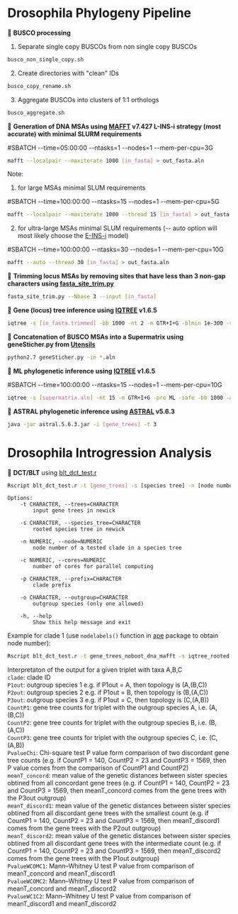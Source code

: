 # Drosophila Phylogeny Pipeline 

:red_circle: **BUSCO processing**
1) Separate single copy BUSCOs from non single copy BUSCOs    
```bash
busco_non_single_copy.sh
```
2) Create directories with "clean" IDs     
```bash
busco_copy_rename.sh
```     
3) Aggregate BUSCOs into clusters of 1:1 orthologs 
```bash
busco_aggregate.sh
```
:red_circle: **Generation of DNA MSAs using [MAFFT](https://mafft.cbrc.jp/alignment/software/) v7.427 L-INS-i strategy (most accurate) with minimal SLURM requirements**

#SBATCH --time=05:00:00 --ntasks=1 --nodes=1 --mem-per-cpu=3G
```bash
mafft --localpair --maxiterate 1000 [in_fasta] > out_fasta.aln
```
Note: 
1) for large MSAs minimal SLUM requirements 

#SBATCH --time=100:00:00 --ntasks=15 --nodes=1 --mem-per-cpu=5G
```bash
mafft --localpair --maxiterate 1000 --thread 15 [in_fasta] > out_fasta.aln
```
2) for ultra-large MSAs minimal SLUM requirements (-- auto option will most likely choose the [E-INS-i](https://mafft.cbrc.jp/alignment/software/manual/manual.html) model)

#SBATCH --time=100:00:00 --ntasks=30 --nodes=1 --mem-per-cpu=10G
```bash
mafft --auto --thread 30 [in_fasta] > out_fasta.aln
```
:red_circle: **Trimming locus MSAs by removing sites that have less than 3 non-gap characters using [fasta_site_trim.py](https://github.com/SchriderLab/drosophila_phylogeny/blob/master/scripts/fasta_site_trim.py)**
```bash
fasta_site_trim.py --Nbase 3 --input [in_fasta]
```
:red_circle: **Gene (locus) tree inference using [IQTREE](http://www.iqtree.org/) v1.6.5**
```bash
iqtree -s [in_fasta.trimmed] -bb 1000 -nt 2 -m GTR+I+G -blmin 1e-300 -safe
```


:red_circle: **Concatenation of BUSCO MSAs into a Supermatrix using geneSticher.py from [Utensils](https://github.com/ballesterus/Utensils)**  
```bash
python2.7 geneSticher.py -in *.aln
```

:red_circle: **ML phylogenetic inference using [IQTREE](http://www.iqtree.org/) v1.6.5**

#SBATCH --time=100:00:00 --ntasks=15 --nodes=1 --mem-per-cpu=10G
```bash
iqtree -s [supermatrix.aln] -nt 15 -m GTR+I+G -pre ML -safe -bb 1000 -alrt 1000 -abayes
```
:red_circle: **ASTRAL phylogenetic inference using [ASTRAL](https://github.com/smirarab/ASTRAL) v5.6.3**
```bash
java -jar astral.5.6.3.jar -i [gene_trees] -t 3
```
# Drosophila Introgression Analysis 
:red_circle: **DCT/BLT** using [blt_dct_test.r](https://github.com/SchriderLab/drosophila_phylogeny/blob/master/scripts/blt_dct_test.r) 
```bash
Rscript blt_dct_test.r -t [gene_trees] -s [species tree] -n [node number] -c [cores] -p [prefix] -o [outgroup species]
```
```
Options:
	-t CHARACTER, --trees=CHARACTER
		input gene trees in newick

	-s CHARACTER, --species_tree=CHARACTER
		rooted species tree in newick

	-n NUMERIC, --node=NUMERIC
		node number of a tested clade in a species tree

	-c NUMERIC, --cores=NUMERIC
		number of cores for parallel computing

	-p CHARACTER, --prefix=CHARACTER
		clade prefix

	-o CHARACTER, --outgroup=CHARACTER
		outgroup species (only one allowed)

	-h, --help
		Show this help message and exit
```    
Example for clade 1 (use ```nodelabels()``` function in [ape](https://cran.r-project.org/web/packages/ape/index.html) package to obtain node number):
```bash
Rscript blt_dct_test.r -t gene_trees_noboot_dna_mafft -s iqtree_rooted.tre -n 307 -c 10 -p C1 -o Anopheles_gambiae
```
Interpretaton of the output for a given triplet with taxa A,B,C  
```clade```: clade ID   
```P1out```: outgroup species 1 e.g. if P1out = A, then topology is (A,(B,C))   
```P2out```: outgroup species 2 e.g. if P1out = B, then topology is (B,(A,C))  
```P3out```: outgroup species 3 e.g. if P1out = C, then topology is (C,(A,B))  
```CountP1```:  gene tree counts for triplet with the outgroup species A, i.e. (A,(B,C))  
```CountP2```:  gene tree counts for triplet with the outgroup species B, i.e. (B,(A,C))  
```CountP3```:  gene tree counts for triplet with the outgroup species C, i.e. (C,(A,B))   
```PvalueChi```: Chi-square test P value form comparison of two discordant gene tree counts (e.g. if CountP1 = 140, CountP2 = 23 and CountP3 = 1569, then P value comes from the comparison of CountP1 and CountP2)    
```meanT_concord```: mean value of the genetic distances between sister species obtined from all concordant gene trees (e.g. if CountP1 = 140, CountP2 = 23 and CountP3 = 1569, then meanT_concord comes from the gene trees with the P3out outgroup)    
```meanT_discord1```: mean value of the genetic distances between sister species obtined from all discordant gene trees with the smallest count (e.g. if CountP1 = 140, CountP2 = 23 and CountP3 = 1569, then meanT_discord1 comes from the gene trees with the P2out outgroup)    
```meanT_discord2```: mean value of the genetic distances between sister species obtined from all discordant gene trees with the intermediate count (e.g. if CountP1 = 140, CountP2 = 23 and CountP3 = 1569, then meanT_discord2 comes from the gene trees with the P1out outgroup)  
```PvalueWCOMC1```: Mann–Whitney U test P value from comparison of meanT_concord and meanT_discord1  
```PvalueWCOMC2```: Mann–Whitney U test P value from comparison of meanT_concord and meanT_discord2  
```PvalueWC1C2```: Mann–Whitney U test P value from comparison of meanT_discord1 and meanT_discord2  


